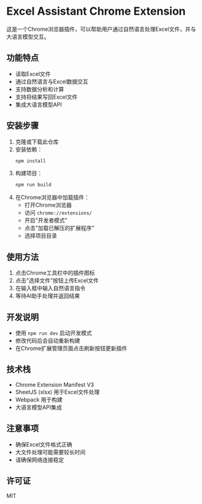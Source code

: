 # Excel Assistant Chrome Extension

这是一个Chrome浏览器插件，可以帮助用户通过自然语言处理Excel文件，并与大语言模型交互。

## 功能特点

- 读取Excel文件
- 通过自然语言与Excel数据交互
- 支持数据分析和计算
- 支持将结果写回Excel文件
- 集成大语言模型API

## 安装步骤

1. 克隆或下载此仓库
2. 安装依赖：
   ```bash
   npm install
   ```
3. 构建项目：
   ```bash
   npm run build
   ```
4. 在Chrome浏览器中加载插件：
   - 打开Chrome浏览器
   - 访问 `chrome://extensions/`
   - 开启"开发者模式"
   - 点击"加载已解压的扩展程序"
   - 选择项目目录

## 使用方法

1. 点击Chrome工具栏中的插件图标
2. 点击"选择文件"按钮上传Excel文件
3. 在输入框中输入自然语言指令
4. 等待AI助手处理并返回结果

## 开发说明

- 使用 `npm run dev` 启动开发模式
- 修改代码后会自动重新构建
- 在Chrome扩展管理页面点击刷新按钮更新插件

## 技术栈

- Chrome Extension Manifest V3
- SheetJS (xlsx) 用于Excel文件处理
- Webpack 用于构建
- 大语言模型API集成

## 注意事项

- 确保Excel文件格式正确
- 大文件处理可能需要较长时间
- 请确保网络连接稳定

## 许可证

MIT 